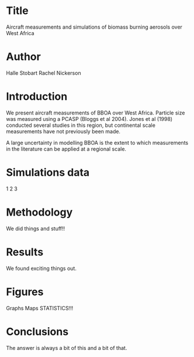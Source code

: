 # Title
Aircraft measurements and simulations of biomass burning aerosols over West Africa

# Author
Halle Stobart
Rachel Nickerson

# Introduction
We present aircraft measurements of BBOA over West Africa. 
Particle size was measured using a PCASP (Bloggs et al 2004).
Jones et al (1998) conducted several studies in this region, but continental scale measurements have not previously been made.

A large uncertainty in modelling BBOA is the extent to which 
measurements in the literature can be applied at a regional scale.

# Simulations data
1
2
3

# Methodology
We did things and stuff!!

# Results
We found exciting things out. 

# Figures
Graphs
Maps
STATISTICS!!!

# Conclusions
The answer is always a bit of this and a bit of that.
